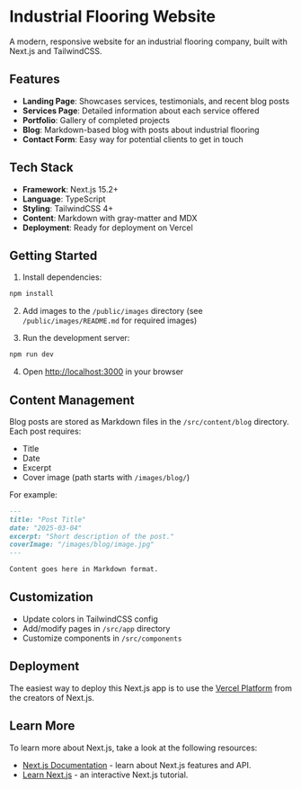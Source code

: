 # Industrial Flooring Website

A modern, responsive website for an industrial flooring company, built with Next.js and TailwindCSS.

## Features

- **Landing Page**: Showcases services, testimonials, and recent blog posts
- **Services Page**: Detailed information about each service offered
- **Portfolio**: Gallery of completed projects
- **Blog**: Markdown-based blog with posts about industrial flooring
- **Contact Form**: Easy way for potential clients to get in touch

## Tech Stack

- **Framework**: Next.js 15.2+
- **Language**: TypeScript
- **Styling**: TailwindCSS 4+
- **Content**: Markdown with gray-matter and MDX
- **Deployment**: Ready for deployment on Vercel

## Getting Started

1. Install dependencies:

```bash
npm install
```

2. Add images to the `/public/images` directory (see `/public/images/README.md` for required images)

3. Run the development server:

```bash
npm run dev
```

4. Open [http://localhost:3000](http://localhost:3000) in your browser

## Content Management

Blog posts are stored as Markdown files in the `/src/content/blog` directory. Each post requires:
- Title
- Date
- Excerpt
- Cover image (path starts with `/images/blog/`)

For example:

```markdown
---
title: "Post Title"
date: "2025-03-04"
excerpt: "Short description of the post."
coverImage: "/images/blog/image.jpg"
---

Content goes here in Markdown format.
```

## Customization

- Update colors in TailwindCSS config
- Add/modify pages in `/src/app` directory
- Customize components in `/src/components`

## Deployment

The easiest way to deploy this Next.js app is to use the [Vercel Platform](https://vercel.com/new) from the creators of Next.js.

## Learn More

To learn more about Next.js, take a look at the following resources:

- [Next.js Documentation](https://nextjs.org/docs) - learn about Next.js features and API.
- [Learn Next.js](https://nextjs.org/learn) - an interactive Next.js tutorial.
